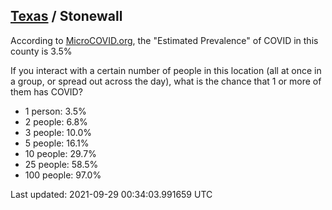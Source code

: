 
## [Texas](/united-states/texas) / Stonewall

According to [MicroCOVID.org](http://microcovid.org),
the "Estimated Prevalence" of COVID in this county is 3.5%

If you interact with a certain number of people in this location
(all at once in a group, or spread out across the day), what is the chance that
1 or more of them has COVID?

- 1 person: 3.5%
- 2 people: 6.8%
- 3 people: 10.0%
- 5 people: 16.1%
- 10 people: 29.7%
- 25 people: 58.5%
- 100 people: 97.0%

Last updated: 2021-09-29 00:34:03.991659 UTC
